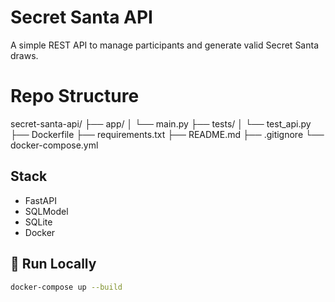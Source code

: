 # Secret Santa API

A simple REST API to manage participants and generate valid Secret Santa draws.

# Repo Structure
secret-santa-api/
├── app/
│   └── main.py
├── tests/
│   └── test_api.py
├── Dockerfile
├── requirements.txt
├── README.md
├── .gitignore
└── docker-compose.yml


## Stack
- FastAPI
- SQLModel
- SQLite
- Docker

## 🚀 Run Locally

```bash
docker-compose up --build

